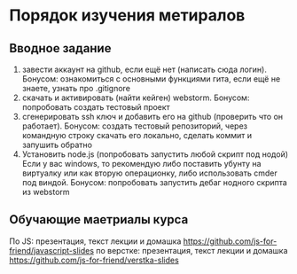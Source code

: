# Порядок изучения метиралов

## Вводное задание
1. завести аккаунт на github, если ещё нет (написать сюда логин). Бонусом: ознакомиться с основными функциями гита, если ещё не знаете, узнать про .gitignore
2. скачать и активировать (найти кейген) webstorm. Бонусом: попробовать создать тестовый проект
3. сгенерировать ssh ключ и добавить его на github (проверить что он работает). Бонусом: создать тестовый репозиторий, через командную строку скачать его локально, сделать коммит и запушить обратно
4. Установить node.js (попробовать запустить любой скрипт под нодой) Если у вас windows, то рекомендую либо поставить убунту на виртуалку или как вторую операционку, либо использовать cmder под виндой. Бонусом: попробовать запустить дебаг нодного скрипта из webstorm

## Обучающие маетриалы курса
По JS: презентация, текст лекции и домашка https://github.com/js-for-friend/javascript-slides
по верстке: презентация, текст лекции и домашка https://github.com/js-for-friend/verstka-slides

